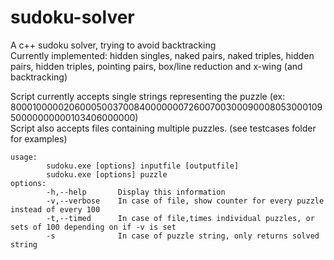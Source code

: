# sudoku-solver
A c++ sudoku solver, trying to avoid backtracking  
Currently implemented: hidden singles, naked pairs, naked triples, hidden pairs, hidden triples, pointing pairs, box/line reduction and x-wing (and backtracking)  
  
Script currently accepts single strings representing the puzzle (ex: 800010000020600050037008400000007260070030009000805300010950000000000103406000000)  
Script also accepts files containing multiple puzzles. (see testcases folder for examples)

```
usage:  
        sudoku.exe [options] inputfile [outputfile]  
        sudoku.exe [options] puzzle  
options:  
        -h,--help       Display this information  
        -v,--verbose    In case of file, show counter for every puzzle instead of every 100  
        -t,--timed      In case of file,times individual puzzles, or sets of 100 depending on if -v is set  
        -s              In case of puzzle string, only returns solved string  
```
